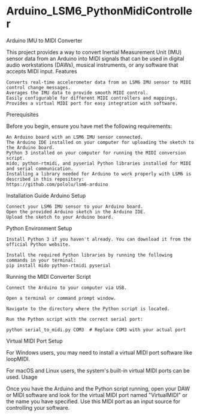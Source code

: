 # Arduino_LSM6_PythonMidiController

Arduino IMU to MIDI Converter

This project provides a way to convert Inertial Measurement Unit (IMU) sensor data from an Arduino into MIDI signals that can be used in digital audio workstations (DAWs), musical instruments, or any software that accepts MIDI input.
Features

    Converts real-time accelerometer data from an LSM6 IMU sensor to MIDI control change messages.
    Averages the IMU data to provide smooth MIDI control.
    Easily configurable for different MIDI controllers and mappings.
    Provides a virtual MIDI port for easy integration with software.

Prerequisites

Before you begin, ensure you have met the following requirements:

    An Arduino board with an LSM6 IMU sensor connected.
    The Arduino IDE installed on your computer for uploading the sketch to the Arduino board.
    Python 3 installed on your computer for running the MIDI conversion script.
    mido, python-rtmidi, and pyserial Python libraries installed for MIDI and serial communication.
    Installing a library needed for Arduino to work properly with LSM6 is described in this repository:
    https://github.com/pololu/lsm6-arduino
Installation Guide
Arduino Setup

    Connect your LSM6 IMU sensor to your Arduino board.
    Open the provided Arduino sketch in the Arduino IDE.
    Upload the sketch to your Arduino board.

Python Environment Setup

    Install Python 3 if you haven't already. You can download it from the official Python website.

    Install the required Python libraries by running the following commands in your terminal:
    pip install mido python-rtmidi pyserial

Running the MIDI Converter Script

    Connect the Arduino to your computer via USB.

    Open a terminal or command prompt window.

    Navigate to the directory where the Python script is located.

    Run the Python script with the correct serial port:
    
    python serial_to_midi.py COM3  # Replace COM3 with your actual port

Virtual MIDI Port Setup

For Windows users, you may need to install a virtual MIDI port software like loopMIDI.

For macOS and Linux users, the system's built-in virtual MIDI ports can be used.
Usage

Once you have the Arduino and the Python script running, open your DAW or MIDI software and look for the virtual MIDI port named "VirtualMIDI" or the name you have specified. Use this MIDI port as an input source for controlling your software.
